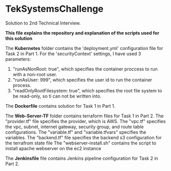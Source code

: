 # TekSystemsChallenge
Solution to 2nd Technical Interview.

**This file explains the repository and explanation of the scripts used for this solution**

The **Kubernetes** folder contains the 'deployment.yml' configuration file for Task 2 in Part 1. 
For the 'securityContext' settings, I have used 3 parameters:
1. "runAsNonRoot: true", which specifies the container proccess to run with a non-root user.
2. "runAsUser: 999", which specifies the user id to run the container process.
3. "readOnlyRootFilesystem: true", which specifies the root file system to be read-only, so ti can not be written into.


The **Dockerfile** contains solution for Task 1 in Part 1.


The **Web-Server-TF** folder contains terraform files for Task 1 in Part 2.
The "provider.tf" file specifies the provider, which is AWS.
The "vpc.tf" specifies the vpc, subnet, internet gateway, security group, and route table configurations.
The "variable.tf" and "variable.tfvars" specifies the variables.
The "backend.tf" file specifies the backend s3 configuration for the terrafrom state file
The "webserver-install.sh" contains the script to install apache webserver on the ec2 instance


The **Jenkinsfile** file contains Jenkins pipeline configuration for Task 2 in Part 2.

